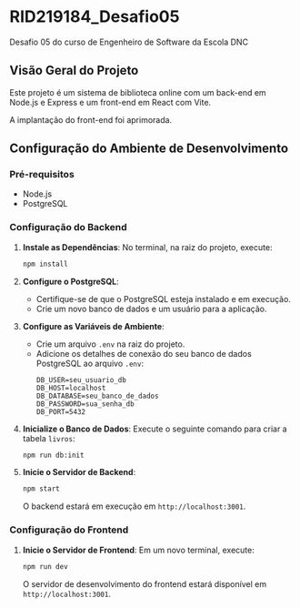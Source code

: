 # RID219184_Desafio05
Desafio 05 do curso de Engenheiro de Software da Escola DNC

## Visão Geral do Projeto

Este projeto é um sistema de biblioteca online com um back-end em Node.js e Express e um front-end em React com Vite.

A implantação do front-end foi aprimorada.

## Configuração do Ambiente de Desenvolvimento

### Pré-requisitos

- Node.js
- PostgreSQL

### Configuração do Backend

1.  **Instale as Dependências**: No terminal, na raiz do projeto, execute:
    ```bash
    npm install
    ```

2.  **Configure o PostgreSQL**:
    *   Certifique-se de que o PostgreSQL esteja instalado e em execução.
    *   Crie um novo banco de dados e um usuário para a aplicação.

3.  **Configure as Variáveis de Ambiente**:
    *   Crie um arquivo `.env` na raiz do projeto.
    *   Adicione os detalhes de conexão do seu banco de dados PostgreSQL ao arquivo `.env`:
        ```
        DB_USER=seu_usuario_db
        DB_HOST=localhost
        DB_DATABASE=seu_banco_de_dados
        DB_PASSWORD=sua_senha_db
        DB_PORT=5432
        ```

4.  **Inicialize o Banco de Dados**: Execute o seguinte comando para criar a tabela `livros`:
    ```bash
    npm run db:init
    ```

5.  **Inicie o Servidor de Backend**:
    ```bash
    npm start
    ```
    O backend estará em execução em `http://localhost:3001`.

### Configuração do Frontend

1.  **Inicie o Servidor de Frontend**: Em um novo terminal, execute:
    ```bash
    npm run dev
    ```
    O servidor de desenvolvimento do frontend estará disponível em `http://localhost:3001`.
